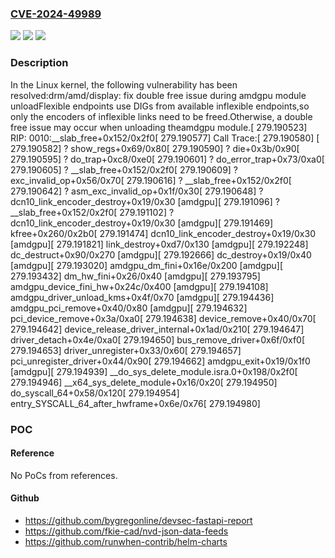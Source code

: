 ### [CVE-2024-49989](https://cve.mitre.org/cgi-bin/cvename.cgi?name=CVE-2024-49989)
![](https://img.shields.io/static/v1?label=Product&message=Linux&color=blue)
![](https://img.shields.io/static/v1?label=Version&message=1da177e4c3f41524e886b7f1b8a0c1fc7321cac2%3C%20df948b5ba6858d5da34f622d408e5517057cec07%20&color=brighgreen)
![](https://img.shields.io/static/v1?label=Vulnerability&message=n%2Fa&color=brighgreen)

### Description

In the Linux kernel, the following vulnerability has been resolved:drm/amd/display: fix double free issue during amdgpu module unloadFlexible endpoints use DIGs from available inflexible endpoints,so only the encoders of inflexible links need to be freed.Otherwise, a double free issue may occur when unloading theamdgpu module.[  279.190523] RIP: 0010:__slab_free+0x152/0x2f0[  279.190577] Call Trace:[  279.190580]  <TASK>[  279.190582]  ? show_regs+0x69/0x80[  279.190590]  ? die+0x3b/0x90[  279.190595]  ? do_trap+0xc8/0xe0[  279.190601]  ? do_error_trap+0x73/0xa0[  279.190605]  ? __slab_free+0x152/0x2f0[  279.190609]  ? exc_invalid_op+0x56/0x70[  279.190616]  ? __slab_free+0x152/0x2f0[  279.190642]  ? asm_exc_invalid_op+0x1f/0x30[  279.190648]  ? dcn10_link_encoder_destroy+0x19/0x30 [amdgpu][  279.191096]  ? __slab_free+0x152/0x2f0[  279.191102]  ? dcn10_link_encoder_destroy+0x19/0x30 [amdgpu][  279.191469]  kfree+0x260/0x2b0[  279.191474]  dcn10_link_encoder_destroy+0x19/0x30 [amdgpu][  279.191821]  link_destroy+0xd7/0x130 [amdgpu][  279.192248]  dc_destruct+0x90/0x270 [amdgpu][  279.192666]  dc_destroy+0x19/0x40 [amdgpu][  279.193020]  amdgpu_dm_fini+0x16e/0x200 [amdgpu][  279.193432]  dm_hw_fini+0x26/0x40 [amdgpu][  279.193795]  amdgpu_device_fini_hw+0x24c/0x400 [amdgpu][  279.194108]  amdgpu_driver_unload_kms+0x4f/0x70 [amdgpu][  279.194436]  amdgpu_pci_remove+0x40/0x80 [amdgpu][  279.194632]  pci_device_remove+0x3a/0xa0[  279.194638]  device_remove+0x40/0x70[  279.194642]  device_release_driver_internal+0x1ad/0x210[  279.194647]  driver_detach+0x4e/0xa0[  279.194650]  bus_remove_driver+0x6f/0xf0[  279.194653]  driver_unregister+0x33/0x60[  279.194657]  pci_unregister_driver+0x44/0x90[  279.194662]  amdgpu_exit+0x19/0x1f0 [amdgpu][  279.194939]  __do_sys_delete_module.isra.0+0x198/0x2f0[  279.194946]  __x64_sys_delete_module+0x16/0x20[  279.194950]  do_syscall_64+0x58/0x120[  279.194954]  entry_SYSCALL_64_after_hwframe+0x6e/0x76[  279.194980]  </TASK>

### POC

#### Reference
No PoCs from references.

#### Github
- https://github.com/bygregonline/devsec-fastapi-report
- https://github.com/fkie-cad/nvd-json-data-feeds
- https://github.com/runwhen-contrib/helm-charts

